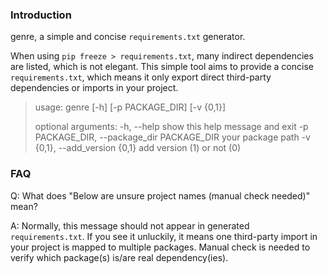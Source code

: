 ### Introduction

genre, a simple and concise `requirements.txt` generator.

When using `pip freeze > requirements.txt`, many indirect dependencies are listed, which is not elegant. This simple tool aims to provide a concise `requirements.txt`, which means it only export direct third-party dependencies or imports in your project.

> usage: genre [-h] [-p PACKAGE_DIR] [-v {0,1}]
>
> optional arguments:
>   -h, --help            show this help message and exit
>   -p PACKAGE_DIR, --package_dir PACKAGE_DIR
>                         your package path
>   -v {0,1}, --add_version {0,1}
>                         add version (1) or not (0)

### FAQ

Q: What does "Below are unsure project names (manual check needed)" mean?

A: Normally, this message should not appear in generated `requirements.txt`. If you see it unluckily, it means one third-party import in your project is mapped to multiple packages. Manual check is needed to verify which package(s) is/are real dependency(ies).